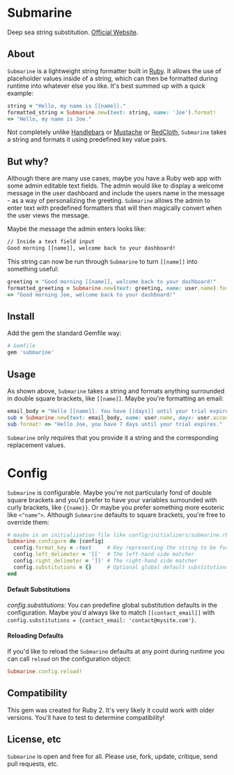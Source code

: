# Submarine #

Deep sea string substitution. [Official Website](http://www.submarine-gem.org).

## About ##

`Submarine` is a lightweight string formatter built in [Ruby](https://www.ruby-lang.org/en/). It allows the use of placeholder values inside of a string, which can then be formatted during runtime into whatever else you like. It's best summed up with a quick example:

```ruby
string = "Hello, my name is [[name]]."
formatted_string = Submarine.new(text: string, name: 'Joe').format!
=> "Hello, my name is Joe."
```

Not completely unlike [Handlebars](https://github.com/wycats/handlebars.js/) or [Mustache](https://github.com/mustache/mustache.github.com) or [RedCloth](https://github.com/jgarber/redcloth), `Submarine` takes a string and formats it using predefined key value pairs.

## But why? ##

Although there are many use cases, maybe you have a Ruby web app with some admin editable text fields. The admin would like to display a welcome message in the user dashboard and include the users name in the message - as a way of personalizing the greeting. `Submarine` allows the admin to enter text with predefined formatters that will then magically convert when the user views the message.

Maybe the message the admin enters looks like:

```html
// Inside a text field input
Good morning [[name]], welcome back to your dashboard!
```

This string can now be run through `Submarine` to turn `[[name]]` into something useful:

```ruby
greeting = "Good morning [[name]], welcome back to your dashboard!"
formatted_greeting = Submarine.new(text: greeting, name: user.name).format!
=> "Good morning Joe, welcome back to your dashboard!"
```

## Install ##

Add the gem the standard Gemfile way:

```ruby
# Gemfile
gem 'submarine'
```

## Usage ##

As shown above, `Submarine` takes a string and formats anything surrounded in double square brackets, like `[[name]]`. Maybe you're formatting an email:

```ruby
email_body = "Hello [[name]]. You have [[days]] until your trial expires."
sub = Submarine.new(text: email_body, name: user.name, days: user.account.days_until_expires)
sub.format! => "Hello Joe, you have 7 days until your trial expires."
```

`Submarine` only requires that you provide it a string and the corresponding replacement values.

# Config #

`Submarine` is configurable. Maybe you're not particularly fond of double square brackets and you'd prefer to have your variables surrounded with curly brackets, like `{{name}}`. Or maybe you prefer something more esoteric like `<^name^>`. Although `Submarine` defaults to square brackets, you're free to override them:

```ruby
# maybe in an initialization file like config/initializers/submarine.rb
Submarine.configure do |config|
  config.format_key = :text     # Key representing the string to be formatted
  config.left_delimeter = '[['  # The left-hand side matcher
  config.right_delimeter = ']]' # The right-hand side matcher
  config.substitutions = {}     # Optional global default substitutions 
end
```

#### Default Substitutions ####

*config.substitutions*: You can predefine global substitution defaults in the configuration. Maybe you'd always like to match `[[contact_email]]` with `config.substitutions = {contact_email: 'contact@mysite.com'}`.

#### Reloading Defaults ###
If you'd like to reload the `Submarine` defaults at any point during runtime you can call `reload` on the configuration object:

```ruby
Submarine.config.reload!
```

## Compatibility ##

This gem was created for Ruby 2. It's very likely it could work with older versions. You'll have to test to determine compatibility!

## License, etc ##

`Submarine` is open and free for all. Please use, fork, update, critique, send pull requests, etc.
